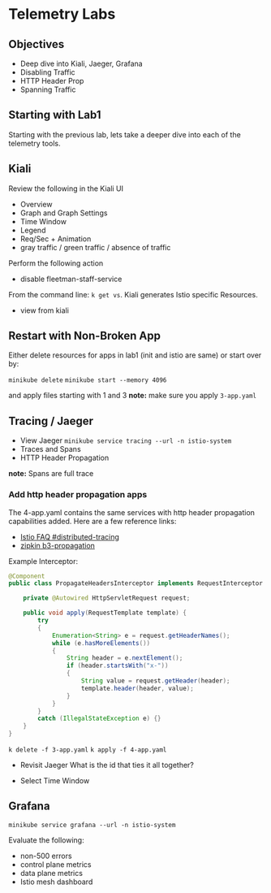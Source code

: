 # Telemetry Labs

## Objectives

* Deep dive into Kiali, Jaeger, Grafana
* Disabling Traffic
* HTTP Header Prop
* Spanning Traffic

## Starting with Lab1

Starting with the previous lab, lets take a deeper dive into each of the telemetry tools.

## Kiali

Review the following in the Kiali UI

* Overview
* Graph and Graph Settings
* Time Window
* Legend
* Req/Sec + Animation
* gray traffic / green traffic / absence of traffic

Perform the following action

* disable fleetman-staff-service

From the command line: `k get vs`.  Kiali generates Istio specific Resources.

* view from kiali

## Restart with Non-Broken App

Either delete resources for apps in lab1  (init and istio are same) or start over by:

`minikube delete`
`minikube start --memory 4096`

and apply files starting with 1 and 3 **note:** make sure you apply `3-app.yaml`

## Tracing / Jaeger

* View Jaeger
`minikube service tracing --url -n istio-system`
* Traces and Spans
* HTTP Header Propagation

**note:** Spans are full trace

### Add http header propagation apps

The 4-app.yaml contains the same services with http header propagation capabilities added.  Here are a few reference links:

* [Istio FAQ #distributed-tracing](https://istio.io/latest/about/faq/#distributed-tracing)
* [zipkin b3-propagation](https://github.com/openzipkin/b3-propagation)

Example Interceptor:

```java
@Component
public class PropagateHeadersInterceptor implements RequestInterceptor {

	private @Autowired HttpServletRequest request;

	public void apply(RequestTemplate template) {
		try
		{
			Enumeration<String> e = request.getHeaderNames();
			while (e.hasMoreElements())
			{
				String header = e.nextElement();
				if (header.startsWith("x-"))
				{
					String value = request.getHeader(header);
					template.header(header, value);
				}
			}
		}
		catch (IllegalStateException e) {}
	}
}
```

`k delete -f 3-app.yaml`
`k apply -f 4-app.yaml`

* Revisit Jaeger
What is the id that ties it all together?

* Select Time Window

## Grafana

`minikube service grafana --url -n istio-system`

Evaluate the following:

* non-500 errors
* control plane metrics
* data plane metrics
* Istio mesh dashboard
